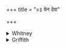 +++
title = "०३ येन देवा"

+++

<details><summary>Whitney</summary>

### Translation
3. By what, O gods, ye did repel (*vṛ*) the mights of the Asuras, by  
that do ye yield refuge unto us.

### Notes
Ppp. begins with *yāni*, and has correspondingly *tebhis* for *tena* in  
**c**. This facilitates the rendering of *avṛṇīdhvam* by its natural  
meaning 'did choose'; there is no other known example of a *nā*-form  
from *vṛ* 'repel.' The comm. renders it *tataḥ pṛthakkṛtya yūyaṁ  
sambhaktavantaḥ*. ⌊Ppp. has for **c** *tebhir na adhi vocata*.⌋
</details>

<details><summary>Griffith</summary>

येन॑ देवा॒ असु॑राणा॒मोजां॒स्यवृ॑णीध्वम्।  
तेना॑ नः॒ शर्म॑ यच्छत ॥३॥
</details>
